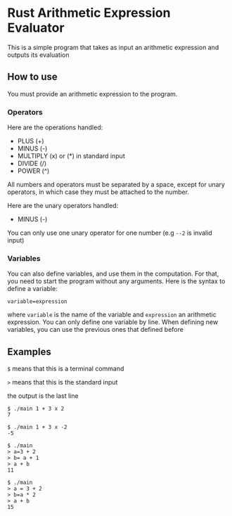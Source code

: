 # Rust Arithmetic Expression Evaluator

This is a simple program that takes as input an arithmetic
expression and outputs its evaluation

## How to use

You must provide an arithmetic expression to the program. 

### Operators
Here are the operations handled:

- PLUS (+)
- MINUS (-)
- MULTIPLY (x) or (*) in standard input
- DIVIDE (/)
- POWER (^)

All numbers and operators must be separated by a space,
except for unary operators, in which case they must be attached to the number.
 
 Here are the unary operators handled:

- MINUS (-)

You can only use one unary operator for one number (e.g `--2` is invalid input)

### Variables
You can also define variables, and use them in the computation. For that, you need
to start the program without any arguments. Here is the syntax to define a variable:
```
variable=expression
```
where `variable` is the name of the variable and `expression` an arithmetic expression.
You can only define one variable by line. When defining new variables, you can use the
previous ones that defined before 

## Examples

`$` means that this is a terminal command

`>` means that this is the standard input

the output is the last line

```
$ ./main 1 + 3 x 2
7
```

```
$ ./main 1 + 3 x -2
-5
```

```
$ ./main
> a=3 + 2
> b= a + 1
> a + b
11
```

```
$ ./main
> a = 3 + 2
> b=a * 2
> a + b
15
```